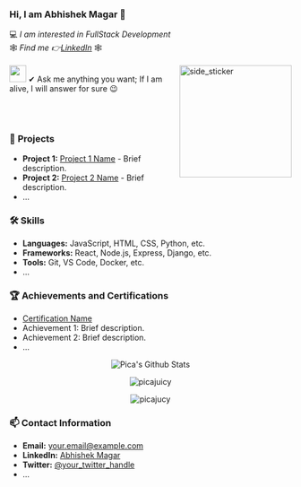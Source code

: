 ### Hi, I am Abhishek Magar 👋
💻 *I am interested in FullStack Development*   
🕸 *Find me 👉[LinkedIn](https://www.linkedin.com/in/abhishek-magar-8b43a817b/)* 🕸 
<br><br>
<img align="right" width=200px height=200px alt="side_sticker" src="https://media.giphy.com/media/TEnXkcsHrP4YedChhA/giphy.gif" />
<img src="https://media.giphy.com/media/iY8CRBdQXODJSCERIr/giphy.gif" width="30px">&nbsp;✔ Ask me anything you want; If I am alive, I will answer for sure 😉<br>

<br><br>

### 🚀 **Projects**
- **Project 1:** [Project 1 Name](link-to-project1) - Brief description.
- **Project 2:** [Project 2 Name](link-to-project2) - Brief description.
- ...

### 🛠 **Skills**
- **Languages:** JavaScript, HTML, CSS, Python, etc.
- **Frameworks:** React, Node.js, Express, Django, etc.
- **Tools:** Git, VS Code, Docker, etc.
- ...

### 🏆 **Achievements and Certifications**
- [Certification Name](certification-link)
- Achievement 1: Brief description.
- Achievement 2: Brief description.
- ...

<p align='center'>
  <img align="center" src="https://github-readme-stats.vercel.app/api?username=picajuicy&show_icons=true&title_color=fff&icon_color=79ff97&text_color=efefef&bg_color=24292e" alt="Pica's Github Stats">
</p>

<p align='center'>
  <img align="center" src="https://github-readme-stats.vercel.app/api/top-langs?username=picajuicy&show_icons=true&locale=en&layout=compact&theme=chartreuse-dark" alt="picajuicy" />  
</p>      
  
<p align='center'>  
   <img align="center" src="https://github-profile-trophy.vercel.app/?username=picajuicy&theme=juicyfresh&no-bg=true" alt="picajucy" />  
</p>

### 📫 **Contact Information**
- **Email:** your.email@example.com
- **LinkedIn:** [Abhishek Magar](https://www.linkedin.com/in/abhishek-magar-8b43a817b/)
- **Twitter:** [@your_twitter_handle](https://twitter.com/your_twitter_handle)
- ...
